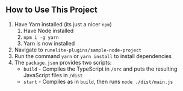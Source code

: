 ## How to Use This Project
1. Have Yarn installed (its just a nicer `npm`)  
    1. Have Node installed
    2. `npm i -g yarn`
    3. Yarn is now installed
2. Navigate to `runelite-plugins/sample-node-project`
3. Run the command `yarn` or `yarn install` to install dependencies
4. The `package.json` provides two scripts:  
    - `build` - Compiles the TypeScript in `/src` and puts the resulting JavaScript files in `/dist`
    - `start` - Compiles as in `build`, then runs `node ./dist/main.js`
